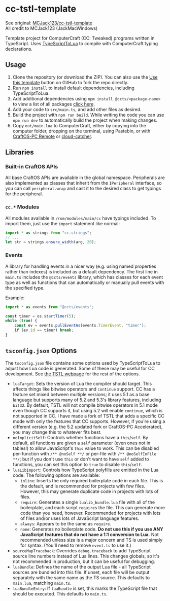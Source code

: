 # cc-tstl-template
See original: [MCJack123/cc-tstl-template](https://github.com/MCJack123/cc-tstl-template)  
All credit to MCJack123 (JackMacWindows)

Template project for ComputerCraft (CC: Tweaked) programs written in TypeScript. Uses [TypeScriptToLua](https://typescripttolua.github.io) to compile with ComputerCraft typing declarations.

## Usage
1. Clone the repository (or download the ZIP). You can also use the [Use this template](https://github.com/Synthetic-Dev/cc-tstl-template/generate) button on GitHub to fork the repo directly.
2. Run `npm install` to install default dependencies, including TypeScriptToLua.
3. Add additional dependencies using `npm install @ccts/<package-name>` to view a list of all packages [click here](https://www.npmjs.com/org/ccts).
4. Add your code to `src/main.ts`, and add other files as desired.
5. Build the project with `npm run build`. While writing the code you can use `npm run dev` to automatically build the project when making changes.
6. Copy `out/main.lua` to ComputerCraft, either by copying into the computer folder, dropping on the terminal, using Pastebin, or with [CraftOS-PC Remote](https://remote.craftos-pc.cc) or [cloud-catcher](https://cloud-catcher.squiddev.cc).

## Libraries

### Built-in CraftOS APIs
All base CraftOS APIs are available in the global namespace.
Peripherals are also implemented as classes that inherit from the `IPeripheral` interface, so you can call `peripheral.wrap` and cast it to the desired class to get typings for the peripheral.

### `cc.*` Modules
All modules available in `/rom/modules/main/cc` have typings included. To import them, just use the `import` statement like normal:
```ts
import * as strings from "cc.strings";
// ...
let str = strings.ensure_width(arg, 20);
```

### Events
A library for handling events in a nicer way (e.g. using named properties rather than indexes) is included as a default dependency. The first line in `main.ts` includes the `@ccts/events` library, which has classes for each event type as well as functions that can automatically or manually pull events with the specified type.

Example:
```ts
import * as events from "@ccts/events";

const timer = os.startTimer(5);
while (true) {
    const ev = events.pullEventAs(events.TimerEvent, "timer");
    if (ev.id == timer) break;
}
```

## `tsconfig.json` Options
The `tsconfig.json` file contains some options used by TypeScriptToLua to adjust how Lua code is generated. Some of these may be useful for CC development. See [the TSTL webpage](https://typescripttolua.github.io/docs/configuration) for the rest of the options.

* `luaTarget`: Sets the version of Lua the compiler should target. This affects things like bitwise operators and `continue` support. CC has a feature set mixed between multiple versions; it uses 5.1 as a base language but supports many of 5.2 and 5.3's library features, including `bit32`. By default, TSTL will not compile bitwise operators in 5.1 mode even though CC supports it, but using 5.2 will enable `continue`, which is not supported in CC. I have made a fork of TSTL that adds a specific CC mode with only the features that CC supports. However, if you're using a different version (e.g. the 5.2 updated fork or CraftOS-PC Accelerated), you may change this to whatever fits best.
* `noImplicitSelf`: Controls whether functions have a `this`/`self`. By default, all functions are given a `self` parameter (even ones not in tables!) to allow JavaScript's `this` value to work. This can be disabled per-function with `/** @noSelf **/` or per-file with `/** @noSelfInFile **/`; but if you don't use `this` or don't want to have `self` added to functions, you can set this option to `true` to disable `this`/`self`.
* `luaLibImport`: Controls how TypeScript polyfills are emitted in the Lua code. The following options are available:
  * `inline`: Inserts the only required boilerplate code in each file. This is the default, and is recommended for projects with few files. However, this may generate duplicate code in projects with lots of files.
  * `require`: Generates a single `lualib_bundle.lua` file with all of the boilerplate, and each script `require`s the file. This can generate more code than you need, however. Recommended for projects with lots of files and/or uses lots of JavaScript language features.
  * `always`: Appears to be the same as `require`.
  * `none`: Generates no boilerplate code. **Do not use this if you use ANY JavaScript features that do not have a 1:1 conversion to Lua.** Not recommended unless size is a major concern and TS is used simply for syntax. (You'll need to remove `event.ts` to use it.)
* `sourceMapTraceback`: Overrides `debug.traceback` to add TypeScript source line numbers instead of Lua lines. This changes globals, so it's not recommended in production, but it can be useful for debugging.
* `luaBundle`: Defines the name of the output Lua file - all TypeScript sources are bundled into this file. If unset, each file will be output separately with the same name as the TS source. This defaults to `main.lua`, matching `main.ts`.
* `luaBundleEntry`: If `luaBundle` is set, this marks the TypeScript file that should be executed. This defaults to `main.ts`.
